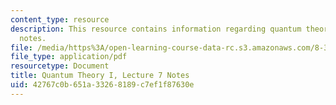 ```yaml
---
content_type: resource
description: This resource contains information regarding quantum theory I, lecture
  notes.
file: /media/https%3A/open-learning-course-data-rc.s3.amazonaws.com/8-321-quantum-theory-i-fall-2017/42767c0b651a33268189c7ef1f87630e_MIT8_321F17_lec7.pdf
file_type: application/pdf
resourcetype: Document
title: Quantum Theory I, Lecture 7 Notes
uid: 42767c0b-651a-3326-8189-c7ef1f87630e
---
```


